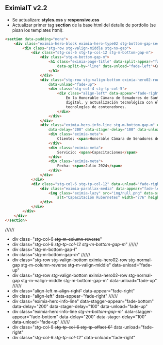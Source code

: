 ## EximiaIT v2.2

+ Se actualizan: **styles.css** y **responsive.css**
+ Actualizar primer tag **section** de la base html del detalle de portfolio (se pisan los templates html):

```html
<section data-padding="none">
    <div class="eximia-hero-block eximia-hero-type02 stg-bottom-gap-section stg-top-gap-l">
        <div class="stg-row stg-valign-middle stg-no-gap">
            <div class="stg-col-6 stg-tp-col-12 stg-m-bottom-gap-m">
                <div class="stg-m-bottom-gap-m">
                    <h1 class="eximia-page-title" data-split-appear="fade-up" data-split-delay="100"
                        data-split-by="line" data-unload="fade-left">Capacitación Kubernetes
                    </h1>
                </div>
                <div class="stg-row stg-valign-bottom eximia-hero02-row stg-normal-gap stg-m-valign-middle stg-m-bottom-gap-m"
                    data-unload="fade-up">
                    <div class="stg-col-4 stg-tp-col-5">
                        <div class="align-left" data-appear="fade-right">
                            En la Honorable Cámara de Senadores de Santa Fe, comenzaron una transformación
                            digital, y actualización tecnológica con el enfoque en la adopción de
                            tecnologías de contenedores.
                        </div>
                    </div>
                </div>
                <div class="eximia-hero-info-line stg-m-bottom-gap-m" data-stagger-appear="fade-bottom"
                    data-delay="200" data-stager-delay="100" data-unload="fade-up">
                    <div class="eximia-meta">
                        Cliente: <span>Honorable Cámara de Senadores de Santa Fe</span>
                    </div>
                    <div class="eximia-meta">
                        Servicio: <span>Capacitaciones</span>
                    </div>
                    <div class="eximia-meta">
                        Fecha: <span>Julio 2024</span>
                    </div>
                </div>
            </div>
            <div class="stg-col-6 stg-tp-col-12" data-unload="fade-right">
                <div class="eximia-parallax-media" data-appear="fade-left" data-delay="200">
                    <img class="eximia-lazy" src="img/null.png" data-src="img/portfolio/kubernetes.jpg"
                        alt="Capacitación Kubernetes" width="776" height="1280">
                </div>
            </div>
        </div>
    </div>
</section>
```

//////
   + div class="stg-col-6 ~~stg-m-column-reverse~~"
   + div class="stg-col-6 *stg-tp-col-12 stg-m-bottom-gap-m*"
//////
   + div class="stg-m-bottom-gap-~~l~~"
   + div class="stg-m-bottom-gap-*m*"
//////
   + div class="stg-row stg-valign-bottom eximia-hero02-row stg-normal-gap stg-m-column-reverse stg-m-valign-middle" data-unload="fade-up"
   + div class="stg-row stg-valign-bottom eximia-hero02-row stg-normal-gap stg-m-valign-middle stg-m-bottom-gap-m" data-unload="fade-up"
//////
   + div class="align-left ~~m-align-right"~~ data-appear="fade-right"
   + div class="align-left" data-appear="fade-right"
//////
   + div class="eximia-hero-info-line" data-stagger-appear="fade-bottom" data-delay="200" data-stager-delay="100" data-unload="fade-up"
   + div class="eximia-hero-info-line *stg-m-bottom-gap-m*" data-stagger-appear="fade-bottom" data-delay="200" data-stager-delay="100" data-unload="fade-up"
//////
   + div class="stg-col-6 ~~stg-tp-col-6 stg-tp-offset-6"~~ data-unload="fade-right"
   + div class="stg-col-6 *stg-tp-col-12"* data-unload="fade-right"

